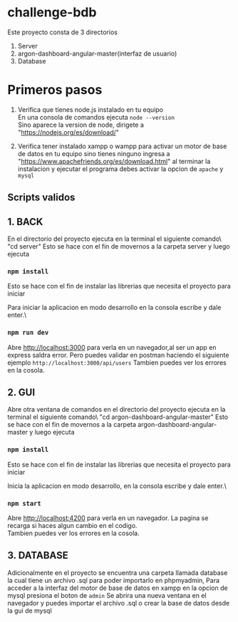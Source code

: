 # challenge-bdb

Este proyecto consta de 3 directorios
1. Server
2. argon-dashboard-angular-master(interfaz de usuario)
3. Database 

# Primeros pasos

1. Verifica que tienes node.js instalado en tu equipo\
En una consola de comandos ejecuta `node --version`\
Sino aparece la version de node, dirigete a "https://nodejs.org/es/download/"

2. Verifica tener instalado xampp o wampp para activar un motor de base de datos en tu equipo
sino tienes ninguno ingresa a "https://www.apachefriends.org/es/download.html"
al terminar la instalacion y ejecutar el programa debes activar la opcion de `apache` y `mysql`

## Scripts validos

## 1. BACK
En el directorio del proyecto ejecuta en la terminal el siguiente comando\ "cd server"
Esto se hace con el fin de movernos a la carpeta server y luego ejecuta
### `npm install`
Esto se hace con el fin de instalar las librerias que necesita el proyecto para iniciar

Para iniciar la aplicacion en modo desarrollo en la consola escribe y dale enter.\
### `npm run dev`
Abre [http://localhost:3000](http://localhost:3000) para verla en un navegador,al ser un app en express saldra error.
Pero puedes validar en postman haciendo el siguiente ejemplo `http://localhost:3000/api/users`
Tambien puedes ver los errores en la cosola.


## 2. GUI
Abre otra ventana de comandos en el directorio del proyecto ejecuta en la terminal el siguiente comando\ "cd argon-dashboard-angular-master"
Esto se hace con el fin de movernos a la carpeta argon-dashboard-angular-master y luego ejecuta
### `npm install`
Esto se hace con el fin de instalar las librerias que necesita el proyecto para iniciar

Inicia la aplicacion en modo desarrollo, en la consola escribe y dale enter.\
### `npm start`

Abre [http://localhost:4200](http://localhost:4200) para verla en un navegador.
La pagina se recarga si haces algun cambio en el codigo.\
Tambien puedes ver los errores en la cosola.

## 3. DATABASE
Adicionalmente en el proyecto se encuentra una carpeta llamada database la cual tiene un archivo .sql para poder importarlo en phpmyadmin,
Para acceder a la interfaz del motor de base de datos en xampp en la opcion de mysql presiona el boton de `admin`
Se abrira una nueva ventana en el navegador y puedes importar el archivo .sql o crear la base de datos desde la gui de mysql
